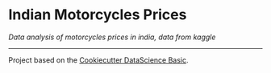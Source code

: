 # Indian Motorcycles Prices

*Data analysis of motorcycles prices in india, data from kaggle* 

---
Project based on the [Cookiecutter DataScience Basic](https://github.com/alexrods/Cookiecutter-DataScience-Basic).